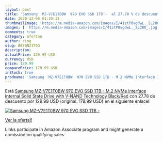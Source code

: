 ```yaml
---
layout: post
title: 'Samsung  MZ-V7E1T0BW  970 EVO SSD 1TB -  al 27.78 % de descuento'
date: 2020-12-08 01:29:13
thumbnailImage: 'https://m.media-amazon.com/images/I/41ztP8vgdwL._SL200_.jpg'
images: [ 'https://m.media-amazon.com/images/I/41ztP8vgdwL._SL200_.jpg' ]
comments: true
category: ofertas
author: ring
slug: B07BN217QG
description:
actualPrice: 129.99 USD
currency: USD
price: 129.99
comparePrice: 179.99 USD
inStock: true
prodname: 'Samsung  MZ-V7E1T0BW  970 EVO SSD 1TB - M.2 NVMe Interface Internal Solid State Drive with V-NAND Technology  Black/Red'
---
```


Está [Samsung  MZ-V7E1T0BW  970 EVO SSD 1TB - M.2 NVMe Interface Internal Solid State Drive with V-NAND Technology  Black/Red](https://www.amazon.com/dp/B07BN217QG/?tag=tolees-20) con 27.78 de descuento por 129.99 USD (original: 179.99 USD) en el siguiente enlace!

[![Samsung  MZ-V7E1T0BW  970 EVO SSD 1TB - ](https://m.media-amazon.com/images/I/41ztP8vgdwL._SL200_.jpg)](https://www.amazon.com/dp/B07BN217QG/?tag=tolees-20)

[Ver la oferta!!](https://www.amazon.com/dp/B07BN217QG/?tag=tolees-20)

Links participate in Amazon Associate program and might generate a comission on qualifying sales


